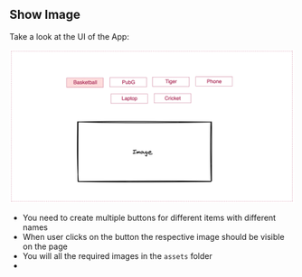 ## Show Image

Take a look at the UI of the App:

![Show Image](../assets/show-image.png)

- You need to create multiple buttons for different items with different names
- When user clicks on the button the respective image should be visible on the page
- You will all the required images in the `assets` folder
- 
